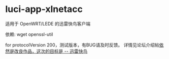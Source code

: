 # luci-app-xlnetacc
适用于 OpenWRT/LEDE 的迅雷快鸟客户端

依赖: wget openssl-util


for protocolVersion 200，测试版本，有BUG请及时反馈。
详情见论坛介绍帖[依然是改良作品，这次的目标是 -- 迅雷快鸟](http://www.right.com.cn/forum/thread-267641-1-1.html)
